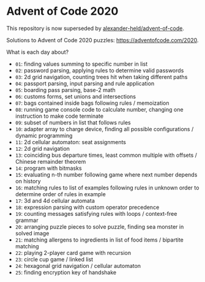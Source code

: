 # Advent of Code 2020

This repository is now superseded by [alexander-held/advent-of-code](https://github.com/alexander-held/advent-of-code).

Solutions to Advent of Code 2020 puzzles: https://adventofcode.com/2020.

What is each day about?
- `01`: finding values summing to specific number in list
- `02`: password parsing, applying rules to determine valid passwords
- `03`: 2d grid navigation, counting trees hit when taking different paths
- `04`: passport parsing, input parsing and rule application
- `05`: boarding pass parsing, base-2 math
- `06`: customs forms, set unions and intersections
- `07`: bags contained inside bags following rules / memoization
- `08`: running game console code to calculate number, changing one instruction to make code terminate
- `09`: subset of numbers in list that follows rules
- `10`: adapter array to charge device, finding all possible configurations / dynamic programming
- `11`: 2d cellular automaton: seat assignments
- `12`: 2d grid navigation
- `13`: coinciding bus departure times, least common multiple with offsets / Chinese remainder theorem
- `14`: program with bitmasks
- `15`: evaluating n-th number following game where next number depends on history
- `16`: matching rules to list of examples following rules in unknown order to determine order of rules in example
- `17`: 3d and 4d cellular automata
- `18`: expression parsing with custom operator precedence
- `19`: counting messages satisfying rules with loops / context-free grammar
- `20`: arranging puzzle pieces to solve puzzle, finding sea monster in solved image
- `21`: matching allergens to ingredients in list of food items / bipartite matching
- `22`: playing 2-player card game with recursion
- `23`: circle cup game / linked list
- `24`: hexagonal grid navigation / cellular automaton
- `25`: finding encryption key of handshake
